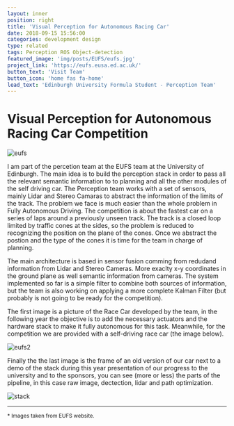 ```yaml
---
layout: inner
position: right
title: 'Visual Perception for Autonomous Racing Car'
date: 2018-09-15 15:56:00
categories: development design
type: related
tags: Perception ROS Object-detection
featured_image: 'img/posts/EUFS/eufs.jpg'
project_link: 'https://eufs.eusa.ed.ac.uk/'
button_text: 'Visit Team'
button_icon: 'home fas fa-home'
lead_text: 'Edinburgh University Formula Student - Perception Team'
---
```


# Visual Perception for Autonomous Racing Car Competition

![eufs](/site/img/posts/EUFS/eufs.jpg)

I am part of the percetion team at the EUFS team at the University of Edinburgh. The main idea is to build the perception stack in order to pass all the relevant semantic information to to planning and all the other modules of the self driving car. The Perception team works with a set of sensors, mainly Lidar and Stereo Camaras to abstract the information of the limits of the track. The problem we face is much easier than the whole problem in Fully Autonomous Driving. The competition is about the fastest car on a series of laps around a previously unseen track. The track is a closed loop limited by traffic cones at the sides, so the problem is reduced to recognizing the position on the plane of the cones. Once we abstract the postion and the type of the cones it is time for the team in charge of planning.

The main architecture is based in sensor fusion comming from redudand information from Lidar and Stereo Cameras. More exaclty x-y coordinates in the ground plane as well semantic information from cameras. The system implemented so far is a simple filter to combine both sources of information, but the team is also working on applying a more complete Kalman Filter (but probably is not going to be ready for the competition).

The first image is a picture of the Race Car developed by the team, in the following year the objective is to add the necessary actuators and the hardware stack to make it fully autonomous for this task. Meanwhile, for the competition we are provided with a self-driving race car (the image below).

![eufs2](/site/img/posts/EUFS/eufs2.jpg)

Finally the the last image is the frame of an old version of our car next to a demo of the stack during this year presentation of our progress to the university and to the sponsors, you can see (more or less) the parts of the pipeline, in this case raw image, dectection, lidar and path optimization.

![stack](/site/img/posts/EUFS/stack.jpg)

---

<span style="font-size:12px">\* Images taken from EUFS website.</span>